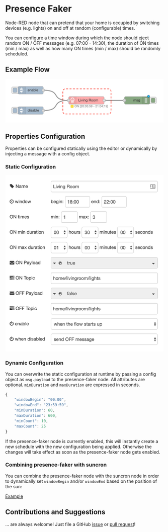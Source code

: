 # Presence Faker

Node-RED node that can pretend that your home is occupied by switching devices (e.g. lights) on and off at random (configurable) times.

You can configure a time window during which the node should eject random ON / OFF messages (e.g. 07:00 - 14:30), the duration of ON times (min / max) as well as how many ON times (min / max) should be randomly scheduled.

## Example Flow

![example](docs/example.png)

## Properties Configuration

Properties can be configured statically using the editor or dynamically by injecting a message with a config object.

### Static Configuration

![example](docs/node-props.png)

### Dynamic Configuration

You can overwrite the static configuration at runtime by passing a config object as `msg.payload` to the presence-faker node. All attributes are optional. `minDuration` and `maxDuration` are expressed in seconds.

```javascript
{
    "windowBegin": "00:00",
    "windowEnd": "23:59:59",
    "minDuration": 60,
    "maxDuration": 600,
    "minCount": 10,
    "maxCount": 25
}
```

If the presence-faker node is currently enabled, this will instantly create a new schedule with the new configuration being applied. Otherwise the changes will take effect as soon as the presence-faker node gets enabled.

### Combining presence-faker with suncron

You can combine the presence-faker node with the suncron node in order to dynamically set `windowBegin` and/or `windowEnd` based on the position of the sun:

[Example](https://gist.github.com/csuermann/604f846f4b7bc3a518dc6385c16e3a48)

## Contributions and Suggestions

... are always welcome! Just file a GitHub [issue](https://github.com/csuermann/presence-faker/issues) or [pull request](https://github.com/csuermann/presence-faker/pulls)!
